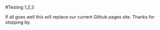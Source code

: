 #Testing 1,2,3

If all goes well this will replace our current Github pages site.  Thanks for stopping by.

